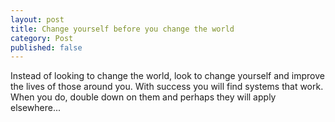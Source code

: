 ```yaml
---
layout: post
title: Change yourself before you change the world
category: Post
published: false
---
```


Instead of looking to change the world, look to change yourself and improve the lives of those around you. With success you will find systems that work. When you do, double down on them and perhaps they will apply elsewhere...
